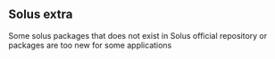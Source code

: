 ## Solus extra
Some solus packages that does not exist in Solus official repository or packages are too new for some applications
